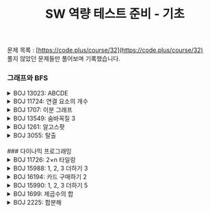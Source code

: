 ﻿---
toc: true
title:  "SW 역량 테스트 준비 - 기초"
last_modified_at:   2020-09-20
categories : PS2020
excerpt: "CODE PLUS"
image: "https://drive.google.com/uc?id=1qwbN3JZh8s6iD_0o3bUklpH_v2AZkG9k"
sitemap :
  changefreq : weekly
  priority : 1.0
---
문제 목록 : [https://code.plus/course/32](https://code.plus/course/32)<br>
풀지 않았던 문제들만 풀어보며 기록했습니다.<br>

### 그래프와 BFS
<!-- BOJ 13023 : ABCDE -->
<details>
<summary>BOJ 13023: ABCDE</summary>
<div markdown="1">
Link : [https://www.acmicpc.net/problem/13023](https://www.acmicpc.net/problem/13023)<br>
<img src="https://drive.google.com/uc?id=1ENzqi2Z-Pv5F94ci7BfMgR6mptp62N9w" width="100%" height="100%" title="13023.png" alt="?"/><br>

### solution
<script src="https://gist.github.com/yooniversal/80df61974f966b3455d04e210081529c.js"></script>

문제 설명만 읽고 예제로 뛰어들었는데 예제 1번 말고는 이해가 잘 안갔던 문제.<br>
모든 노드가 옆의 노드와 이웃되있는지 확인하면 되는줄 알았는데, 이 조건이면 예제를 통과하지 못한다.<br>
각 간선을 돌면서 연결된 노드가 새로운 노드인지 카운트해야 한다. 5가 되는 순간 답을 만족한다. (ABCDE)<br>
간편하게 돌기 위해 DFS를 이용한다.

</div>
</details>

<!-- BOJ 11724 : 연결 요소의 개수 -->
<details>
<summary>BOJ 11724: 연결 요소의 개수</summary>
<div markdown="1">
Link : [https://www.acmicpc.net/problem/11724](https://www.acmicpc.net/problem/11724)<br>
<img src="https://drive.google.com/uc?id=1B3KCcMC76iU6x4MGWMzobv_lAx7mAuZd" width="100%" height="100%" title="13023.png" alt="?"/><br>

### solution
<script src="https://gist.github.com/yooniversal/2fef9b5035fb1b3440fff7ae21265e45.js"></script>

서로 연결되있는 노드를 하나로 묶었을 때, 묶음 개수를 출력하는 문제다.<br>
무방향 그래프이기 때문에 먼저 각 노드에 간선을 추가해준다.<br>
DFS를 통해 연결되있는 노드를 모두 방문하고 이미 방문한 노드는 `chk[]`를 이용해 방문하지 않도록 한다.<br>
DFS가 실행되는 횟수가 답이 된다.

</div>
</details>

<!-- BOJ 1707 : 이분 그래프 -->
<details>
<summary>BOJ 1707: 이분 그래프</summary>
<div markdown="1">
Link : [https://www.acmicpc.net/problem/1707](https://www.acmicpc.net/problem/1707)<br>
<img src="https://drive.google.com/uc?id=1bkdQdrqEpSPHkO1pX6qesVIGR9gPZ7r6" width="100%" height="100%" title="13023.png" alt="?"/><br>

### solution
<script src="https://gist.github.com/yooniversal/323bd4c20bc88279928e33ed899e3166.js"></script>

기준이 되는 노드가 있을 때 이 노드의 색깔을 0이라 하자.<br>
그럼 이 노드와 인접한 노드들의 색깔은 1이어야 이분 그래프 조건을 만족한다.<br>
여기서 인접했다는 말은 두 노드를 연결하는 간선이 존재함을 의미한다.<br>
1~N번의 노드가 모두 연결돼 있는줄 알고 `dfs()`를 한 번만 돌렸는데, 주의해야한다.<br>
`dfs()`를 한 번 돌리면 그 노드로부터 이동할 수 있는 모든 점에 대해 색을 업데이트 할 수 있지만<br>
**이동할 수 없는 점**이라면 업데이트가 되질 않는다. 그래서 업데이트 안 된 모든 점은 `dfs()`를 돌려줘야 한다.<br>
이 문제는 DFS, BFS로 풀 수 있다. 개인적으로 BFS가 더 직관적이라 생각한다.

</div>
</details>

<!-- BOJ 13549 : 숨바꼭질 3 -->
<details>
<summary>BOJ 13549: 숨바꼭질 3</summary>
<div markdown="1">
Link : [https://www.acmicpc.net/problem/13549](https://www.acmicpc.net/problem/13549)<br>
<img src="https://drive.google.com/uc?id=1KhZgBY7yRtYwtKyVd0Cl0C4jTvxZlr6V" width="100%" height="100%" title="13023.png" alt="?"/><br>

### solution
<script src="https://gist.github.com/yooniversal/f738e90ab0f9e5e879e3f23ff09b00f9.js"></script>

BFS로 풀 수 있다.<br>
목적지 `k`까지 가는데 드는 최소 시간을 구해야 하는데, +1, -1은 1초가 걸리지만 2배 이동할 때는 0초가 걸린다.<br>
따라서 2배 이동할 때를 우선 순위로 두어야 한다. BFS는 목적지에 도달하면 바로 중단하기 때문이다.<br>
우선순위를 고려하지 않고 연산을 하고 싶다면 갱신되는 값이 현재 값보다 작을 때 push를 하도록 조건을 추가하자.<br>
예) $$a[cur - 1] > a[cur] + 1$$

</div>
</details>

<!-- BOJ 1261 : 알고스팟 -->
<details>
<summary>BOJ 1261: 알고스팟</summary>
<div markdown="1">
Link : [https://www.acmicpc.net/problem/1261](https://www.acmicpc.net/problem/1261)<br>
<img src="https://drive.google.com/uc?id=1xocfHNn3og0sokYtLnNlzuDdnI3uFO05" width="100%" height="100%" title="13023.png" alt="?"/><br>

### solution
<script src="https://gist.github.com/yooniversal/785c58b2568ace213890e54df0b060ee.js"></script>

BFS, 다익스트라 등의 방법으로 풀 수 있다.<br>
코드 플러스에서 BFS로 분류 돼있어 BFS로 풀었는데 그냥 큐를 사용하고 풀지를 못하겠어서 우선순위 큐를 이용했다.<br>
이동하려는 위치에 벽이 있으면 cost가 1씩 증가하고 없다면 증가하지 않는대로 큐에 넣었으며<br>
당연히 cost가 가장 작은 것부터 처리할 수 있도록 기준을 잡았다.<br>
우선순위 큐를 이용한다면 전체적인 코드는 거의 변하지 않는다.

</div>
</details>

<!-- BOJ 3055 : 탈출 -->
<details>
<summary>BOJ 3055: 탈출</summary>
<div markdown="1">
Link : [https://www.acmicpc.net/problem/3055](https://www.acmicpc.net/problem/3055)<br>
<img src="https://drive.google.com/uc?id=1eOIJOM8tCeeiHgb42NONE6q2qwRi1oXj" width="100%" height="100%" title="13023.png" alt="?"/><br>

### solution
<script src="https://gist.github.com/yooniversal/62aec1d36ae72dad897a030ba8b0a84f.js"></script>

[BOJ 4179: 불!](https://www.acmicpc.net/problem/4179)과 거의 유사한 문제다.<br>
주의할 점은 물이 여러개일 수 있고 같은 시간에 물이 이동하는 자리에는 고슴도치가 이동하지 못한다는 점이다.<br>
때문에 물을 먼저 큐에 넣어주고 시작하면 편하게 처리할 수 있다.<br>
그리고 비버의 굴은 물로 막히지 않는다. 예외 처리를 해줘야 한다.

</div>
</details>

<br>
### 다이나믹 프로그래밍
<!-- BOJ 11726 : 2×n 타일링 -->
<details>
<summary>BOJ 11726: 2×n 타일링</summary>
<div markdown="1">
Link : [https://www.acmicpc.net/problem/11726](https://www.acmicpc.net/problem/11726)<br>
<img src="https://drive.google.com/uc?id=1MkUCmj86TAE2w-mEtuPa3CeWJ4pCBuJw" width="100%" height="100%" title="13023.png" alt="?"/><br>

### solution
<script src="https://gist.github.com/yooniversal/d897de4930ed763b05ef43bc44bc36e1.js"></script>

DP 기본 유형.<br>
블럭이 2x1, 1x2만 있으므로 다음의 점화식을 만족한다.<br>
$$f(k) = f(k-1) + f(k-2)$$

</div>
</details>

<!-- BOJ 15988 : 1, 2, 3 더하기 3 -->
<details>
<summary>BOJ 15988: 1, 2, 3 더하기 3</summary>
<div markdown="1">
Link : [https://www.acmicpc.net/problem/15988](https://www.acmicpc.net/problem/15988)<br>
<img src="https://drive.google.com/uc?id=1_PZ5UYOglYyVOEPg7YzJrw_dbvOHI8Xd" width="100%" height="100%" title="13023.png" alt="?"/><br>

### solution
<script src="https://gist.github.com/yooniversal/2a2fa9eab7573b10ee71b2ef9769f3ab.js"></script>

[BOJ 9095: 1, 2, 3 더하기](https://www.acmicpc.net/problem/9095)에서 범위가 늘어난 버전이다.<br>
답이 매우 커질 수 있으므로 모듈러 연산을 하도록 되어있는데..<br>
곳곳에 모듈러를 걸어줘도 int형에서는 오버플로우가 나서 **long long**으로 바꿔줬다.<br>
점화식은 여전히 똑같고 간단하다.<br>
$$f(k) = f(k-3)+f(k-2)+f(k-1)$$

</div>
</details>

<!-- BOJ 16194 : 카드 구매하기 2 -->
<details>
<summary>BOJ 16194: 카드 구매하기 2</summary>
<div markdown="1">
Link : [https://www.acmicpc.net/problem/16194](https://www.acmicpc.net/problem/16194)<br>
<img src="https://drive.google.com/uc?id=11g8vEi6ag53YrOcT1xSVHfiUaed_HMBq" width="100%" height="100%" title="13023.png" alt="?"/><br>

### solution
<script src="https://gist.github.com/yooniversal/a113207e954a28070914bf012fa2cbd1.js"></script>
`i`번째 카드팩의 가격이 `P_i`이므로 다음의 점화식을 만족한다.<br>
$$f(k) = f(k-i)+P_i$$<br>
$$k>=i$$를 만족하는 모든 $$i$$에 대해서 최소인 $$f(k)$$를 저장하면 된다.

</div>
</details>

<!-- BOJ 15990 : 1, 2, 3 더하기 5 -->
<details>
<summary>BOJ 15990: 1, 2, 3 더하기 5</summary>
<div markdown="1">
Link : [https://www.acmicpc.net/problem/15990](https://www.acmicpc.net/problem/15990)<br>
<img src="https://drive.google.com/uc?id=1ZzzUrKoON8ceylovDHwNstsCmybvGn1y" width="100%" height="100%" title="13023.png" alt="?"/><br>

### solution
<script src="https://gist.github.com/yooniversal/29c813545358dc20a76b8539cae5a46a.js"></script>

[BOJ 15988: 1, 2, 3 더하기 3](https://www.acmicpc.net/problem/15988)에서 직전에 이용했던 숫자를 사용하지 않는다는 조건만 추가하면 된다.

</div>
</details>

<!-- BOJ 1699 : 제곱수의 합 -->
<details>
<summary>BOJ 1699: 제곱수의 합</summary>
<div markdown="1">
Link : [https://www.acmicpc.net/problem/1699](https://www.acmicpc.net/problem/1699)<br>
<img src="https://drive.google.com/uc?id=1ohqxnRzn_bWMSapChDQ3sP491T5Qm970" width="100%" height="100%" title="13023.png" alt="?"/><br>

### solution
<script src="https://gist.github.com/yooniversal/ee4f04e94b088fead46de91ad00fc125.js"></script>

`n`보다 작거나 같은 제곱이 되는 수들 중에서 가장 큰 값을 `i`라 하면, 다음 점화식을 만족하도록 만들어주면 된다.<br>
$$f(k) = min(f(k-i^2), f(k-(i-1)^2), ..., f(k-1^2))+1, (i \leq \sqrt{n})$$

</div>
</details>

<!-- BOJ 2225 : 합분해 -->
<details>
<summary>BOJ 2225: 합분해</summary>
<div markdown="1">
Link : [https://www.acmicpc.net/problem/2225](https://www.acmicpc.net/problem/2225)<br>
<img src="https://drive.google.com/uc?id=182f-gzYp-oWvrD42pEPd1jc-PDSoSJid" width="100%" height="100%" title="13023.png" alt="?"/><br>

### solution
<script src="https://gist.github.com/yooniversal/e929d392d880ac9889ac478e825a861b.js"></script>

`f(n, k)` : 1~n의 값을 k번 더해서 n이 되는 경우의 수<br>
$$f(n, k) = f(n-n, k-1)+f(n-(n-1), k-1)+...+f(n-0, k-1)$$

</div>
</details>


<script src="https://utteranc.es/client.js"
        repo="yooniversal/blog-comments"
        issue-term="pathname"
        theme="github-light"
        crossorigin="anonymous"
        async>
</script>
